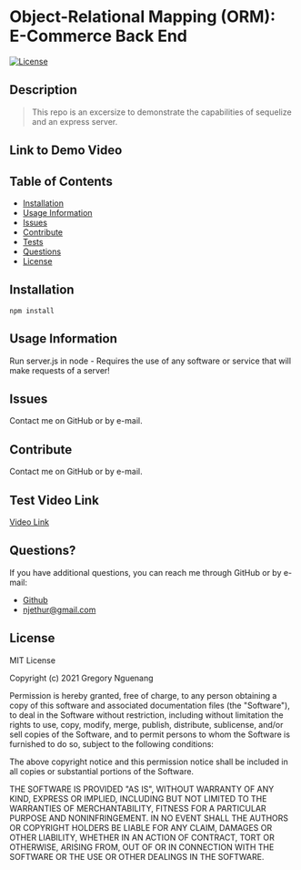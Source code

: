 # Object-Relational Mapping (ORM): E-Commerce Back End

[![License](https://img.shields.io/badge/license-MIT-green)](http://choosealicense.com/licenses/mit/)

## Description

> This repo is an excersize to demonstrate the capabilities of sequelize and an express server.

## Link to Demo Video



## Table of Contents

- [Installation](#Installation)
- [Usage Information](#Usage-Information)
- [Issues](#Issues)
- [Contribute](#Contribute)
- [Tests](#Tests)
- [Questions](#Questions)
- [License](#License)

## Installation

```
npm install
```

## Usage Information

Run server.js in node - Requires the use of any software or service that will make requests of a server!

## Issues

Contact me on GitHub or by e-mail.

## Contribute

Contact me on GitHub or by e-mail.

## Test Video Link 

[Video Link](https://drive.google.com/file/d/1N-3g7QYLV8LYneIGTkpk7ZDqkpubRi5n/view?usp=sharing)


## Questions?

If you have additional questions, you can reach me through GitHub or by e-mail:

- [Github](https://github.com/NGUENANG7)
- njethur@gmail.com

## License

MIT License

Copyright (c) 2021 Gregory Nguenang

Permission is hereby granted, free of charge, to any person obtaining a copy
of this software and associated documentation files (the "Software"), to deal
in the Software without restriction, including without limitation the rights
to use, copy, modify, merge, publish, distribute, sublicense, and/or sell
copies of the Software, and to permit persons to whom the Software is
furnished to do so, subject to the following conditions:

The above copyright notice and this permission notice shall be included in all
copies or substantial portions of the Software.

THE SOFTWARE IS PROVIDED "AS IS", WITHOUT WARRANTY OF ANY KIND, EXPRESS OR
IMPLIED, INCLUDING BUT NOT LIMITED TO THE WARRANTIES OF MERCHANTABILITY,
FITNESS FOR A PARTICULAR PURPOSE AND NONINFRINGEMENT. IN NO EVENT SHALL THE
AUTHORS OR COPYRIGHT HOLDERS BE LIABLE FOR ANY CLAIM, DAMAGES OR OTHER
LIABILITY, WHETHER IN AN ACTION OF CONTRACT, TORT OR OTHERWISE, ARISING FROM,
OUT OF OR IN CONNECTION WITH THE SOFTWARE OR THE USE OR OTHER DEALINGS IN THE
SOFTWARE.
